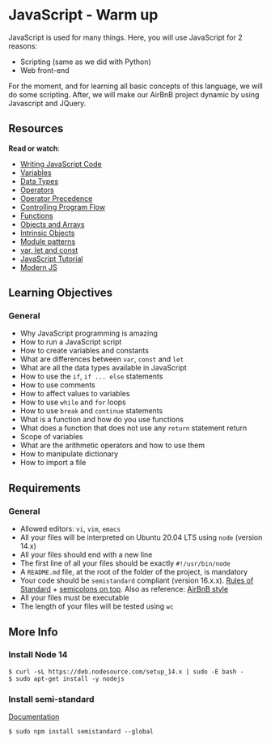 ﻿# JavaScript - Warm up

JavaScript is used for many things. Here, you will use JavaScript for 2 reasons:

-   Scripting (same as we did with Python)
-   Web front-end

For the moment, and for learning all basic concepts of this language, we will do some scripting. After, we will make our AirBnB project dynamic by using Javascript and JQuery.

## Resources

**Read or watch**:

-   [Writing JavaScript Code](https://intranet.hbtn.io/rltoken/yhtqqqmGlZ6sp4sXUk3vGw "Writing JavaScript Code")
-   [Variables](https://intranet.hbtn.io/rltoken/WwRgw6oEOu5fQqWs2h3B9Q "Variables")
-   [Data Types](https://intranet.hbtn.io/rltoken/rSfZfRrYnq3f8VPnmUoVBA "Data Types")
-   [Operators](https://intranet.hbtn.io/rltoken/yhtqqqmGlZ6sp4sXUk3vGw "Operators")
-   [Operator Precedence](https://intranet.hbtn.io/rltoken/bwCLQ8t1u_ZPuF9rBiDHHg "Operator Precedence")
-   [Controlling Program Flow](https://intranet.hbtn.io/rltoken/N0Np7QFZVwSnRopkHsN4ow "Controlling Program Flow")
-   [Functions](https://intranet.hbtn.io/rltoken/tEH_XriewD7BUQux0ADN0w "Functions")
-   [Objects and Arrays](https://intranet.hbtn.io/rltoken/bEsbK-qzWOIPQ44_LmwV5w "Objects and Arrays")
-   [Intrinsic Objects](https://intranet.hbtn.io/rltoken/bEsbK-qzWOIPQ44_LmwV5w "Intrinsic Objects")
-   [Module patterns](https://intranet.hbtn.io/rltoken/OOAH-N9qs-oT4Y32ErUELQ "Module patterns")
-   [var, let and const](https://intranet.hbtn.io/rltoken/5dIWvs6Zn5XjcsP18Ti9Uw "var, let and const")
-   [JavaScript Tutorial](https://intranet.hbtn.io/rltoken/PzZBOx5Ms7RL0FX1fihHKw "JavaScript Tutorial")
-   [Modern JS](https://intranet.hbtn.io/rltoken/toueHB-cJAYoXNscJtr3Jw "Modern JS")

## Learning Objectives

### General

-   Why JavaScript programming is amazing
-   How to run a JavaScript script
-   How to create variables and constants
-   What are differences between  `var`,  `const`  and  `let`
-   What are all the data types available in JavaScript
-   How to use the  `if`,  `if ... else`  statements
-   How to use comments
-   How to affect values to variables
-   How to use  `while`  and  `for`  loops
-   How to use  `break`  and  `continue`  statements
-   What is a function and how do you use functions
-   What does a function that does not use any  `return`  statement return
-   Scope of variables
-   What are the arithmetic operators and how to use them
-   How to manipulate dictionary
-   How to import a file

## Requirements

### General

-   Allowed editors:  `vi`,  `vim`,  `emacs`
-   All your files will be interpreted on Ubuntu 20.04 LTS using  `node`  (version 14.x)
-   All your files should end with a new line
-   The first line of all your files should be exactly  `#!/usr/bin/node`
-   A  `README.md`  file, at the root of the folder of the project, is mandatory
-   Your code should be  `semistandard`  compliant (version 16.x.x).  [Rules of Standard](https://intranet.hbtn.io/rltoken/Wz4slq1c0LivUbiR88Kj_Q "Rules of Standard")  +  [semicolons on top](https://intranet.hbtn.io/rltoken/n6FW86eM_laCRYFfuHKjXA "semicolons on top"). Also as reference:  [AirBnB style](https://intranet.hbtn.io/rltoken/7O__u3p-BU24HUBUh7QXoQ "AirBnB style")
-   All your files must be executable
-   The length of your files will be tested using  `wc`

## More Info

### Install Node 14

```
$ curl -sL https://deb.nodesource.com/setup_14.x | sudo -E bash -
$ sudo apt-get install -y nodejs

```

### Install semi-standard

[Documentation](https://intranet.hbtn.io/rltoken/n6FW86eM_laCRYFfuHKjXA "Documentation")

```
$ sudo npm install semistandard --global
